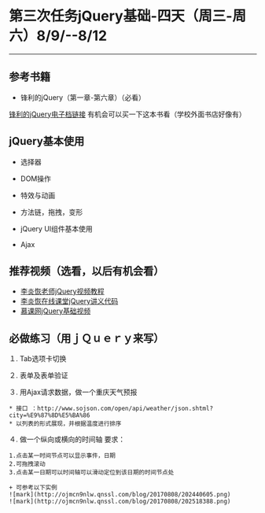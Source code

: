 ﻿# 第三次任务jQuery基础-四天（周三-周六）8/9/--8/12


---

## 参考书籍

* 锋利的jQuery（第一章-第六章）（必看）

[锋利的jQuery电子档链接][1]
有机会可以买一下这本书看（学校外面书店好像有）
## jQuery基本使用

* 选择器

* DOM操作

* 特效与动画

* 方法链，拖拽，变形

* jQuery UI组件基本使用

* Ajax

## 推荐视频（选看，以后有机会看）
* [李炎恢老师jQuery视频教程][2]
* [李炎恢在线课堂jQuery讲义代码][3]
* [慕课网jQuery基础视频][4]

## 必做练习（用ｊＱｕｅｒｙ来写）



１. Tab选项卡切换

２. 表单及表单验证

３. 用Ajax请求数据，做一个重庆天气预报

	* 接口 ：http://www.sojson.com/open/api/weather/json.shtml?city=%E9%87%8D%E5%BA%86
	* 以列表的形式展现，并根据温度进行排序

４. 做一个纵向或横向的时间轴
要求：

	1.点击某一时间节点可以显示事件，日期
	2.可拖拽滚动
	3.点击某一日期可以时间轴可以滑动定位到该日期的时间节点处

	+ 可参考以下实例
	![mark](http://ojmcn9nlw.qnssl.com/blog/20170808/202440605.png)
	![mark](http://ojmcn9nlw.qnssl.com/blog/20170808/202518388.png)



  [1]: https://pan.baidu.com/share/link?shareid=2118290108&uk=2688881911&fid=552490553248608
  [2]: http://study.163.com/course/courseMain.htm?courseId=501006
  [3]: https://pan.baidu.com/s/1i34NCqD#list/path=/&parentPath=/%E8%AE%A1%E7%AE%97%E6%9C%BA%E7%B1%BB/%E8%AE%A1%E7%AE%97%E6%9C%BA%E7%BD%91%E9%A1%B5%E8%AE%BE%E8%AE%A1%E7%B1%BB/jQuery
  [4]: http://www.imooc.com/course/list?c=jquery&type=1
